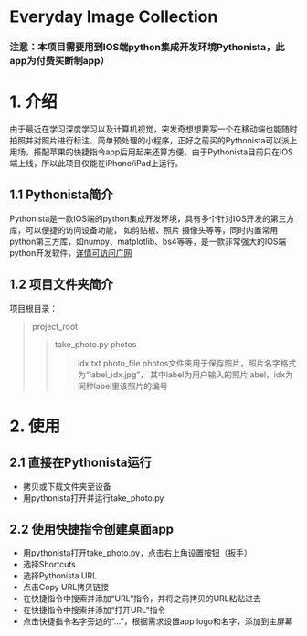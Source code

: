 Everyday Image Collection
=====
### **注意：本项目需要用到IOS端python集成开发环境Pythonista，此app为付费买断制app）**

# 1. 介绍
由于最近在学习深度学习以及计算机视觉，突发奇想想要写一个在移动端也能随时拍照并对照片进行标注、简单预处理的小程序，正好之前买的Pythonista可以派上用场，搭配苹果的快捷指令app后用起来还算方便，由于Pythonista目前只在IOS端上线，所以此项目仅能在iPhone/iPad上运行。

## 1.1 Pythonista简介
Pythonista是一款IOS端的python集成开发环境，具有多个针对IOS开发的第三方库，可以便捷的访问设备功能， 如剪贴板、照片
摄像头等等，同时内置常用python第三方库，如numpy、matplotlib、bs4等等，是一款非常强大的IOS端python开发软件，[详情可访问广网](http://omz-software.com/pythonista/)

## 1.2 项目文件夹简介
项目根目录：
>project_root
>>take_photo.py
>>photos
>>>idx.txt
>>>photo_file
photos文件夹用于保存照片，照片名字格式为“label_idx.jpg”， 其中label为用户输入的照片label，idx为同种label里该照片的编号


# 2. 使用
## 2.1 直接在Pythonista运行
* 拷贝或下载文件夹至设备
* 用pythonista打开并运行take_photo.py

## 2.2 使用快捷指令创建桌面app
* 用pythonista打开take_photo.py，点击右上角设置按钮（扳手）
* 选择Shortcuts
* 选择Pythonista URL
* 点击Copy URL拷贝链接
* 在快捷指令中搜索并添加“URL”指令，并将之前拷贝的URL粘贴进去
* 在快捷指令中搜索并添加“打开URL”指令
* 点击快捷指令名字旁边的“...”，根据需求设置app logo和名字，添加到主屏幕
